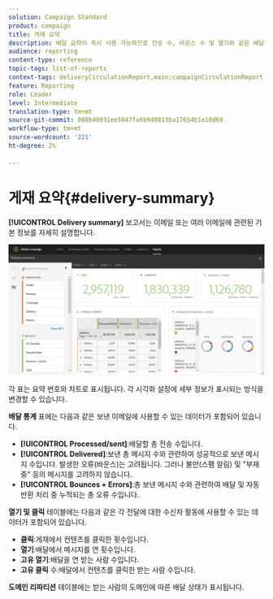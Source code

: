 ```yaml
---
solution: Campaign Standard
product: campaign
title: 게재 요약
description: 배달 요약이 즉시 사용 가능하므로 전송 수, 바운스 수 및 열기와 같은 배달 통계에 대해 알아봅니다.
audience: reporting
content-type: reference
topic-tags: list-of-reports
context-tags: deliveryCirculationReport,main;campaignCirculationReport,main;programCirculationReport,main
feature: Reporting
role: Leader
level: Intermediate
translation-type: tm+mt
source-git-commit: 088b49931ee5047fa6b949813ba17654b1e10d60
workflow-type: tm+mt
source-wordcount: '221'
ht-degree: 2%

---
```



# 게재 요약{#delivery-summary}

**[!UICONTROL Delivery summary]** 보고서는 이메일 또는 여러 이메일에 관련된 기본 정보를 자세히 설명합니다.

![](assets/campaign_reports_1.png)

각 표는 요약 번호와 차트로 표시됩니다. 각 시각화 설정에 세부 정보가 표시되는 방식을 변경할 수 있습니다.

**배달 통계** 표에는 다음과 같은 보낸 이메일에 사용할 수 있는 데이터가 포함되어 있습니다.

* **[!UICONTROL Processed/sent]**:배달할 총 전송 수입니다.
* **[!UICONTROL Delivered]**:보낸 총 메시지 수와 관련하여 성공적으로 보낸 메시지 수입니다. 발생한 오류(바운스)는 고려됩니다. 그러나 불만(스팸 알림) 및 &quot;부재 중&quot; 등의 메시지를 고려하지 않습니다.
* **[!UICONTROL Bounces + Errors]**:총 보낸 메시지 수와 관련하여 배달 및 자동 반환 처리 중 누적되는 총 오류 수입니다.

**열기 및 클릭** 테이블에는 다음과 같은 각 전달에 대한 수신자 활동에 사용할 수 있는 데이터가 포함되어 있습니다.

* **클릭**:게재에서 컨텐츠를 클릭한 횟수입니다.
* **열기**:배달에서 메시지를 연 횟수입니다.
* **고유 열기**:배달을 연 받는 사람 수입니다.
* **고유 클릭** 수:배달에서 컨텐츠를 클릭한 받는 사람 수입니다.

**도메인 리파티션** 테이블에는 받는 사람의 도메인에 따른 배달 상태가 표시됩니다.
